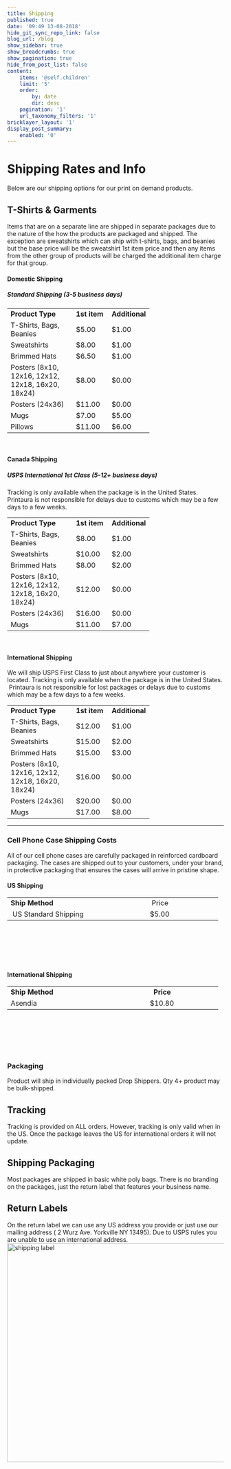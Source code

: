 ```yaml
---
title: Shipping
published: true
date: '09:49 13-08-2018'
hide_git_sync_repo_link: false
blog_url: /blog
show_sidebar: true
show_breadcrumbs: true
show_pagination: true
hide_from_post_list: false
content:
    items: '@self.children'
    limit: '5'
    order:
        by: date
        dir: desc
    pagination: '1'
    url_taxonomy_filters: '1'
bricklayer_layout: '1'
display_post_summary:
    enabled: '0'
---
```


<h1>Shipping Rates and Info</h1>
Below are our shipping options for our print on demand products.
<h2>T-Shirts &amp; Garments</h2>
Items that are on a separate line are shipped in separate packages due to the nature of the how the products are packaged and shipped. The exception are sweatshirts which can ship with t-shirts, bags, and beanies but the base price will be the sweatshirt 1st item price and then any items from the other group of products will be charged the additional item charge for that group.
<h4></h4>
<h4>Domestic Shipping</h4>
<h5>Standard Shipping (3-5 business days)</h5>
<table border="0" width="691" cellpadding="10">
<tbody>
<tr>
<td><strong>Product Type</strong></td>
<td><strong>1st item</strong></td>
<td><strong>Additional</strong></td>
</tr>
<tr>
<td width="136">T-Shirts, Bags, Beanies</td>
<td width="67">$5.00</td>
<td width="61">$1.00</td>
</tr>
<tr>
<td>Sweatshirts</td>
<td>$8.00</td>
<td>$1.00</td>
</tr>
<tr>
<td>Brimmed Hats</td>
<td>$6.50</td>
<td>$1.00</td>
</tr>
<tr>
<td>Posters (8x10, 12x16, 12x12, 12x18, 16x20, 18x24)</td>
<td>$8.00</td>
<td>$0.00</td>
</tr>
<tr>
<td>Posters (24x36)</td>
<td>$11.00</td>
<td>$0.00</td>
</tr>
<tr>
<td>Mugs</td>
<td>$7.00</td>
<td>$5.00</td>
</tr>
<tr>
<td>Pillows</td>
<td>$11.00</td>
<td>$6.00</td>
</tr>
</tbody>
</table>
&nbsp;
<h4>Canada Shipping</h4>
<h5>USPS International 1st Class (5-12+ business days)</h5>
Tracking is only available when the package is in the United States.  Printaura is not responsible for delays due to customs which may be a few days to a few weeks.
<table border="0" width="691" cellpadding="10">
<tbody>
<tr>
<td><strong>Product Type</strong></td>
<td><strong>1st item</strong></td>
<td><strong>Additional</strong></td>
</tr>
<tr>
<td width="136">T-Shirts, Bags, Beanies</td>
<td width="67">$8.00</td>
<td width="61">$1.00</td>
</tr>
<tr>
<td>Sweatshirts</td>
<td>$10.00</td>
<td>$2.00</td>
</tr>
<tr>
<td>Brimmed Hats</td>
<td>$8.00</td>
<td>$2.00</td>
</tr>
<tr>
<td>Posters (8x10, 12x16, 12x12, 12x18, 16x20, 18x24)</td>
<td>$12.00</td>
<td>$0.00</td>
</tr>
<tr>
<td>Posters (24x36)</td>
<td>$16.00</td>
<td>$0.00</td>
</tr>
<tr>
<td>Mugs</td>
<td>$11.00</td>
<td>$7.00</td>
</tr>
</tbody>
</table>
&nbsp;
<h4></h4>
<h4>International Shipping</h4>
We will ship USPS First Class to just about anywhere your customer is located. Tracking is only available when the package is in the United States.  Printaura is not responsible for lost packages or delays due to customs which may be a few days to a few weeks.
<table border="0" width="691" cellpadding="10">
<tbody>
<tr>
<td><strong>Product Type</strong></td>
<td><strong>1st item</strong></td>
<td><strong>Additional</strong></td>
</tr>
<tr>
<td width="136">T-Shirts, Bags, Beanies</td>
<td width="67">$12.00</td>
<td width="61">$1.00</td>
</tr>
<tr>
<td>Sweatshirts</td>
<td>$15.00</td>
<td>$2.00</td>
</tr>
<tr>
<td>Brimmed Hats</td>
<td>$15.00</td>
<td>$3.00</td>
</tr>
<tr>
<td>Posters (8x10, 12x16, 12x12, 12x18, 16x20, 18x24)</td>
<td>$16.00</td>
<td>$0.00</td>
</tr>
<tr>
<td>Posters (24x36)</td>
<td>$20.00</td>
<td>$0.00</td>
</tr>
<tr>
<td>Mugs</td>
<td>$17.00</td>
<td>$8.00</td>
</tr>
</tbody>
</table>

<hr />

<h3>Cell Phone Case Shipping Costs</h3>
All of our cell phone cases are carefully packaged in reinforced cardboard packaging. The cases are shipped out to your customers, under your brand, in protective packaging that ensures the cases will arrive in pristine shape.
<h4>US Shipping</h4>
<table style="height: 119px;" border="0" width="667" cellpadding="10">
<tbody>
<tr>
<td width="308"><strong>Ship Method</strong></td>
<td width="151"> Price</td>
</tr>
<tr>
<td> US Standard Shipping</td>
<td>$5.00</td>
</tr>
</tbody>
</table>
&nbsp;
<h4>International Shipping</h4>
<table style="height: 119px;" border="0" width="667" cellpadding="10">
<tbody>
<tr>
<td width="308"><strong>Ship Method</strong></td>
<td width="151">  <strong>Price</strong></td>
</tr>
<tr>
<td>Asendia</td>
<td>$10.80</td>
</tr>
</tbody>
</table>
&nbsp;
<h3>Packaging</h3>
Product will ship in individually packed Drop Shippers. Qty 4+ product may be bulk-shipped.
<h2>Tracking</h2>
Tracking is provided on ALL orders. However, tracking is only valid when in the US. Once the package leaves the US for international orders it will not update.
<h2>Shipping Packaging</h2>
Most packages are shipped in basic white poly bags. There is no branding on the packages, just the return label that features your business name.
<h2>Return Labels</h2>
On the return label we can use any US address you provide or just use our mailing address ( 2 Wurz Ave. Yorkville NY 13495). Due to USPS rules you are unable to use an international address.

<img class="alignnone size-full wp-image-2289474" src="https://printaura.com/wp-content/uploads/2013/02/shipping-label-copy.jpg" alt="shipping label" width="550" height="509" />